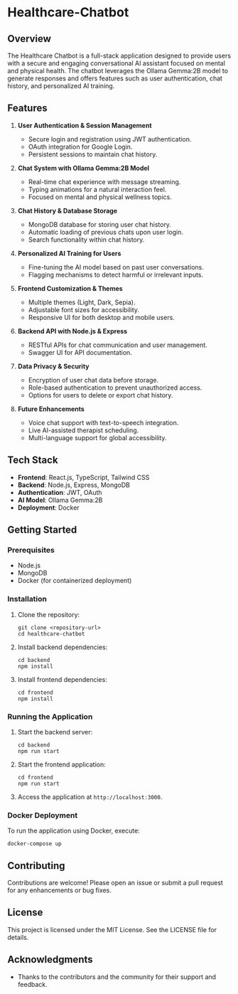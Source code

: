 # Healthcare-Chatbot

## Overview
The Healthcare Chatbot is a full-stack application designed to provide users with a secure and engaging conversational AI assistant focused on mental and physical health. The chatbot leverages the Ollama Gemma:2B model to generate responses and offers features such as user authentication, chat history, and personalized AI training.

## Features
1. **User Authentication & Session Management**
   - Secure login and registration using JWT authentication.
   - OAuth integration for Google Login.
   - Persistent sessions to maintain chat history.

2. **Chat System with Ollama Gemma:2B Model**
   - Real-time chat experience with message streaming.
   - Typing animations for a natural interaction feel.
   - Focused on mental and physical wellness topics.

3. **Chat History & Database Storage**
   - MongoDB database for storing user chat history.
   - Automatic loading of previous chats upon user login.
   - Search functionality within chat history.

4. **Personalized AI Training for Users**
   - Fine-tuning the AI model based on past user conversations.
   - Flagging mechanisms to detect harmful or irrelevant inputs.

5. **Frontend Customization & Themes**
   - Multiple themes (Light, Dark, Sepia).
   - Adjustable font sizes for accessibility.
   - Responsive UI for both desktop and mobile users.

6. **Backend API with Node.js & Express**
   - RESTful APIs for chat communication and user management.
   - Swagger UI for API documentation.

7. **Data Privacy & Security**
   - Encryption of user chat data before storage.
   - Role-based authentication to prevent unauthorized access.
   - Options for users to delete or export chat history.

8. **Future Enhancements**
   - Voice chat support with text-to-speech integration.
   - Live AI-assisted therapist scheduling.
   - Multi-language support for global accessibility.

## Tech Stack
- **Frontend**: React.js, TypeScript, Tailwind CSS
- **Backend**: Node.js, Express, MongoDB
- **Authentication**: JWT, OAuth
- **AI Model**: Ollama Gemma:2B
- **Deployment**: Docker

## Getting Started

### Prerequisites
- Node.js
- MongoDB
- Docker (for containerized deployment)

### Installation
1. Clone the repository:
   ```
   git clone <repository-url>
   cd healthcare-chatbot
   ```

2. Install backend dependencies:
   ```
   cd backend
   npm install
   ```

3. Install frontend dependencies:
   ```
   cd frontend
   npm install
   ```

### Running the Application
1. Start the backend server:
   ```
   cd backend
   npm run start
   ```

2. Start the frontend application:
   ```
   cd frontend
   npm run start
   ```

3. Access the application at `http://localhost:3000`.

### Docker Deployment
To run the application using Docker, execute:
```
docker-compose up
```

## Contributing
Contributions are welcome! Please open an issue or submit a pull request for any enhancements or bug fixes.

## License
This project is licensed under the MIT License. See the LICENSE file for details.

## Acknowledgments
- Thanks to the contributors and the community for their support and feedback.
